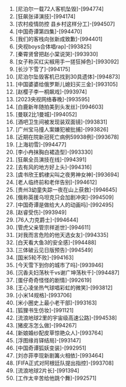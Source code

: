 
1. [尼泊尔一载72人客机坠毁]-[994774]
1. [狂飙张译演技]-[994174]
1. [农村疫情防控 县乡村这样分工]-[994507]
1. [中国奇谭第四集]-[994470]
1. [我们的客栈向张新成致歉]-[994401]
1. [央视boys合体唱rap]-[993825]
1. [秦霄贤曾把赵小棠说哭]-[993930]
1. [女子称买红尖椒用手一搓狂掉色]-[993092]
1. [长沙下雪了]-[994175]
1. [尼泊尔坠毁客机已找到30具遗体]-[994873]
1. [中国婆婆给俄罗斯儿媳妇买三金]-[993105]
1. [赵樱子李一桐飙戏]-[993974]
1. [2023央视网络春晚]-[993595]
1. [白鹿新年随拍美到头发丝]-[994603]
1. [曼联2比1曼城]-[994052]
1. [酒吧卫生间被发现装双面镜]-[993831]
1. [广州宝马撞人案嫌犯被批捕]-[993826]
1. [近期在院新冠死亡病例59938例]-[993678]
1. [上海初雪]-[994477]
1. [李小冉抹胸白裙造型]-[993330]
1. [狂飙全员演技在线]-[994391]
1. [去有风的地方好上头]-[994316]
1. [虞书欣王鹤棣尖叫之夜男神女神]-[993694]
1. [老人临终前和老伴告别]-[994612]
1. [贵州3幼童失踪一夜在山上获救]-[994645]
1. [俄称英援乌坦克只会加剧冲突]-[994509]
1. [中国奇谭是做给大人的动画吗]-[992495]
1. [赵睿受伤]-[993949]
1. [76人力克爵士]-[994644]
1. [管虎父亲管宗祥逝世]-[994611]
1. [对我而言危险的他天选女友]-[994335]
1. [白天看大鱼3的安全感]-[994488]
1. [三体破云见日版预告]-[994549]
1. [国米5轮不败]-[994163]
1. [今天雪下到你的城市了吗]-[993946]
1. [沉香夫妇荡秋千vs谢广坤荡秋千]-[994487]
1. [蛋仔奇奇怪怪的剧情]-[992619]
1. [王心凌坐热气球唱彩虹的微笑]-[993812]
1. [小米14规格]-[993706]
1. [米小圈史上最小老干部]-[993163]
1. [狐狸书生仿妆]-[991121]
1. [流浪地球2里的宇宙级高速公路]-[994538]
1. [猪皮冻怎么做]-[994267]
1. [新娘婚纱配皮草惊艳众人]-[993764]
1. [浮图缘肖铎结局]-[993147]
1. [中国奇谭狐妖变装]-[992951]
1. [刘亦菲李现新剧篝火相依]-[993464]
1. [FIFA正式对阿根廷队提出指控]-[993708]
1. [流浪地球2片长]-[991394]
1. [工作太辛苦给他跳个舞]-[992571]
